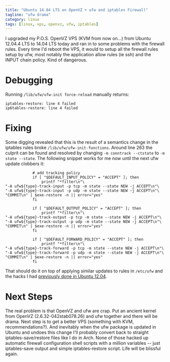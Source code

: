 ```yaml
---
title: "Ubuntu 14.04 LTS on OpenVZ + ufw and iptables Firewall"
tagline: "ufw drama"
category: linux
tags: [linux, vps, openvz, ufw, iptables]
---
```


I upgraded my P.O.S. OpenVZ VPS (KVM from now on...) from Ubuntu 12.04.4 LTS to 14.04 LTS today and ran in to some problems with the firewall rules.  Every time I'd reboot the VPS, it would to setup all the firewall rules setup by ufw, most notably the application allow rules (ie ssh) and the INPUT chain policy.  Kind of dangerous.

# Debugging

Running <code>/lib/ufw/ufw-init force-reload</code> manually returns:

	iptables-restore: line 4 failed
	ip6tables-restore: line 4 failed

# Fixing

Some digging revealed that this is the result of a semantics change in the iptables rules broke <code>/lib/ufw/ufw-init-functions</code>.  Around line 263 the culprit can be found and resolved by changing <code>-m conntrack --ctstate</code> to <code>-m state --state</code>.  The following snippet works for me now until the next ufw update clobbers it:

				# add tracking policy
				if [ "$DEFAULT_INPUT_POLICY" = "ACCEPT" ]; then
					printf "*filter\n"\
	"-A ufw${type}-track-input -p tcp -m state --state NEW -j ACCEPT\n"\
	"-A ufw${type}-track-input -p udp -m state --state NEW -j ACCEPT\n"\
	"COMMIT\n" | $exe-restore -n || error="yes"
				fi

				if [ "$DEFAULT_OUTPUT_POLICY" = "ACCEPT" ]; then
					printf "*filter\n"\
	"-A ufw${type}-track-output -p tcp -m state --state NEW -j ACCEPT\n"\
	"-A ufw${type}-track-output -p udp -m state --state NEW -j ACCEPT\n"\
	"COMMIT\n" | $exe-restore -n || error="yes"
				fi

				if [ "$DEFAULT_FORWARD_POLICY" = "ACCEPT" ]; then
					printf "*filter\n"\
	"-A ufw${type}-track-forward -p tcp -m state --state NEW -j ACCEPT\n"\
	"-A ufw${type}-track-forward -p udp -m state --state NEW -j ACCEPT\n"\
	"COMMIT\n" | $exe-restore -n || error="yes"
				fi

That should do it on top of applying similar updates to rules in <code>/etc/ufw</code> and the hacks I had [previously done in Ubuntu 12.04](/linux/2013/04/26/ufw-vps/).

# Next Steps

The real problem is that OpenVZ and ufw are crap.  Put an ancient kernel from OpenVZ (2.6.32-042stab078.26) and ufw together and there will be drama.  Next step is to get a better VPS (something with KVM, recommendations?).  And inevitably when the ufw package is updated in Ubuntu and undoes this change I'll probably convert back to straight iptables-save/restore files like I do in Arch.  None of those hacked up automatic firewall configuration shell scripts with a million variables -- just iptables-save output and simple iptables-restore script.  Life will be blissful again.
